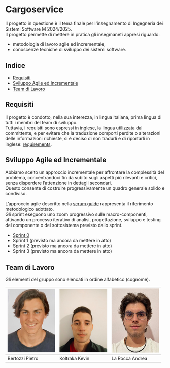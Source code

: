 # Cargoservice

Il progetto in questione è il tema finale per l'insegnamento di Ingegneria dei Sistemi Software M 2024/2025.  
Il progetto permette di mettere in pratica gli insegmaneti appresi riguardo:
- metodologia di lavoro agile ed incrementale,
- conoscenze tecniche di sviluppo dei sistemi software.

## Indice

- [Requisiti](#requisiti)
- [Sviluppo Agile ed Incrementale](#sviluppo-agile-ed-incrementale)
- [Team di Lavoro](#team-di-lavoro)

## Requisiti

Il progetto è condotto, nella sua interezza, in lingua italiana, prima lingua di tutti i membri del team di sviluppo.  
Tuttavia, i requisiti sono espressi in inglese, la lingua utilizzata dal committente, e per evitare che la traduzione comporti perdite o alterazioni delle informazioni richieste, si è deciso di non tradurli e di riportarli in inglese: [requirements](requirements).

## Sviluppo Agile ed Incrementale

Abbiamo scelto un approccio incrementale per affrontare la complessità del problema, concentrandoci fin da subito sugli aspetti più rilevanti e critici, senza disperdere l’attenzione in dettagli secondari.  
Questo consente di costruire progressivamente un quadro generale solido e condiviso.

L’approccio agile descritto nella [scrum guide](https://scrumguides.org/) rappresenta il riferimento metodologico adottato.  
Gli sprint eseguono uno zoom progressivo sulle macro-componenti, attivando un processo iterativo di analisi, progettazione, sviluppo e testing del componente o del sottosistema previsto dallo sprint.

- [Sprint 0](/sprint0)
- Sprint 1 (previsto ma ancora da mettere in atto)
- Sprint 2 (previsto ma ancora da mettere in atto)
- Sprint 3 (previsto ma ancora da mettere in atto)

## Team di Lavoro

Gli elementi del gruppo sono elencati in ordine alfabetico (cognome).

| <img src="team/pietro.jpg" width="150"/> | <img src="team/kevin.jpg" width="150"/> | <img src="team/andrea.jpg" width="150"/> |
|-----------------------|-----------------------|-----------------------|
| Bertozzi Pietro       | Koltraka Kevin        | La Rocca Andrea       |